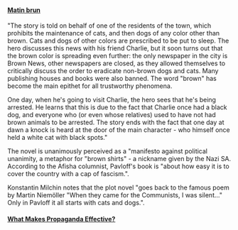 #### <a href="https://fr.wikipedia.org/wiki/Matin_brun">Matin brun</a>

"The story is told on behalf of one of the residents of the town, which prohibits the maintenance of cats, and then dogs of any color other than brown. Cats and dogs of other colors are prescribed to be put to sleep. The hero discusses this news with his friend Charlie, but it soon turns out that the brown color is spreading even further: the only newspaper in the city is Brown News, other newspapers are closed, as they allowed themselves to critically discuss the order to eradicate non-brown dogs and cats. Many publishing houses and books were also banned. The word "brown" has become the main epithet for all trustworthy phenomena.

One day, when he's going to visit Charlie, the hero sees that he's being arrested. He learns that this is due to the fact that Charlie once had a black dog, and everyone who (or even whose relatives) used to have not had brown animals to be arrested. The story ends with the fact that one day at dawn a knock is heard at the door of the main character - who himself once held a white cat with black spots."

The novel is unanimously perceived as a "manifesto against political unanimity, a metaphor for "brown shirts" - a nickname given by the Nazi SA. According to the Afisha columnist, Pavloff's book is "about how easy it is to cover the country with a cap of fascism.".

Konstantin Milchin notes that the plot novel "goes back to the famous poem by Martin Niemöller "When they came for the Communists, I was silent..." Only in Pavloff it all starts with cats and dogs.".

#### <a href="https://www.npr.org/2024/03/14/1197963916/pomerantsev-propaganda">What Makes Propaganda Effective?</a>